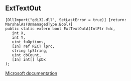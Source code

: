 ## ExtTextOut

```
[DllImport("gdi32.dll", SetLastError = true)] [return: MarshalAs(UnmanagedType.Bool)]
public static extern bool ExtTextOutA(IntPtr hdc,
   int X,
   int Y,
   uint fuOptions,
   [In] ref RECT lprc,
   string lpString,
   uint cbCount,
   [In] int[] lpDx
);
```

[Microsoft documentation](https://docs.microsoft.com/en-us/windows/win32/api/wingdi/nf-wingdi-exttextouta)

